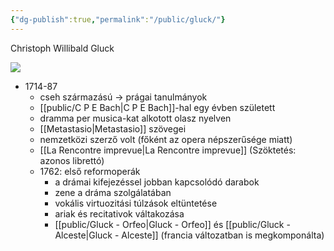 ```yaml
---
{"dg-publish":true,"permalink":"/public/gluck/"}
---
```


Christoph Willibald Gluck

![](https://g.denik.cz/13/31/mostgluack_denik-630-16x9.jpg)

- 1714-87
	- cseh származású -> prágai tanulmányok
	- [[public/C P E Bach\|C P E Bach]]-hal egy évben született
	- dramma per musica-kat alkotott olasz nyelven
	- [[Metastasio\|Metastasio]] szövegei
	- nemzetközi szerző volt (főként az opera népszerűsége miatt)
	- [[La Rencontre imprevue\|La Rencontre imprevue]] (Szöktetés: azonos librettó)
	- 1762: első reformoperák
		- a drámai kifejezéssel jobban kapcsolódó darabok
		- zene a dráma szolgálatában
		- vokális virtuozitási túlzások eltüntetése
		- ariak és recitativok váltakozása
		- [[public/Gluck - Orfeo\|Gluck - Orfeo]] és [[public/Gluck - Alceste\|Gluck - Alceste]] (francia változatban is megkomponálta)